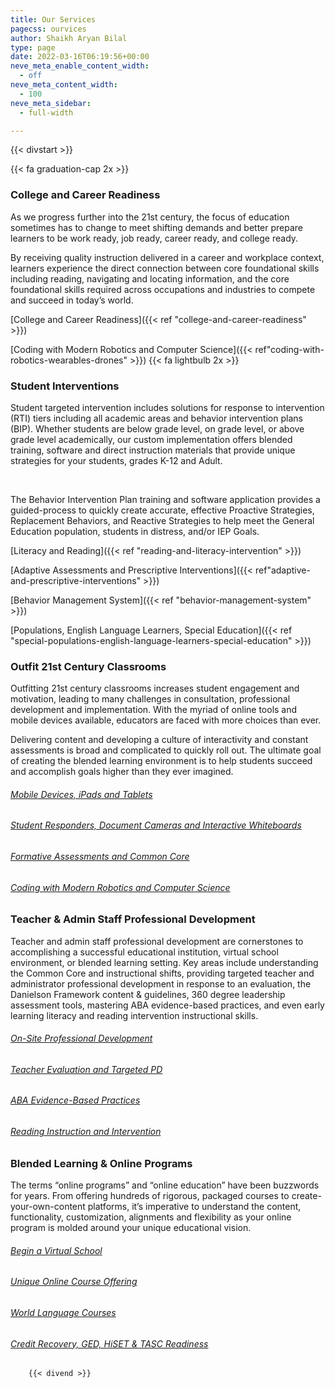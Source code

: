 ```yaml
---
title: Our Services
pagecss: ourvices
author: Shaikh Aryan Bilal
type: page
date: 2022-03-16T06:19:56+00:00
neve_meta_enable_content_width:
  - off
neve_meta_content_width:
  - 100
neve_meta_sidebar:
  - full-width

---
```


  {{< divstart >}}



{{< fa graduation-cap 2x >}}

### College and Career Readiness

As we progress further into the 21st century, the focus of education sometimes has to change to meet shifting demands and better prepare learners to be work ready, job ready, career ready, and college ready.

By receiving quality instruction delivered in a career and workplace context, learners experience the direct connection between core foundational skills including reading, navigating and locating information, and the core foundational skills required across occupations and industries to compete and succeed in today&#8217;s world.

[College and Career Readiness]({{< ref "college-and-career-readiness" >}})

[Coding with Modern Robotics and Computer Science]({{< ref"coding-with-robotics-wearables-drones" >}}) 
{{< fa lightbulb 2x >}}

### Student Interventions

Student targeted intervention includes solutions for response to intervention (RTI) tiers including all academic areas and behavior intervention plans (BIP). Whether students are below grade level, on grade level, or above grade level academically, our custom implementation offers blended training, software and direct instruction materials that provide unique strategies for your students, grades K-12 and Adult.

 

The Behavior Intervention Plan training and software application provides a guided-process to quickly create accurate, effective Proactive Strategies, Replacement Behaviors, and Reactive Strategies to help meet the General Education population, students in distress, and/or IEP Goals.

[Literacy and Reading]({{< ref "reading-and-literacy-intervention" >}})

[Adaptive Assessments and Prescriptive Interventions]({{< ref"adaptive-and-prescriptive-interventions" >}}) 

[Behavior Management System]({{< ref "behavior-management-system" >}})

[Populations, English Language Learners, Special Education]({{< ref "special-populations-english-language-learners-special-education" >}}) 

### Outfit 21st Century Classrooms

Outfitting 21st century classrooms increases student engagement and motivation, leading to many challenges in consultation, professional development and implementation. With the myriad of online tools and mobile devices available, educators are faced with more choices than ever.

Delivering content and developing a culture of interactivity and constant assessments is broad and complicated to quickly roll out. The ultimate goal of creating the blended learning environment is to help students succeed and accomplish goals higher than they ever imagined.

###### <a href="https://backbone.atnr.com.pk/our-services/mobile-devices-ipads-and-tablets/" target="_blank" rel="noopener">Mobile Devices, iPads and Tablets</a>

###### <a href="https://backbone.atnr.com.pk/our-services/student-responders-document-cameras-and-interactive-whiteboards/" target="_blank" rel="noopener">Student Responders, Document Cameras and Interactive Whiteboards</a>

###### <a href="https://backbone.atnr.com.pk/our-services/formative-assessments-and-common-core/" target="_blank" rel="noopener">Formative Assessments and Common Core</a>

###### <a href="https://backbone.atnr.com.pk/our-services/coding-with-robotics-wearables-drones/" target="_blank" rel="noopener">Coding with Modern Robotics and Computer Science</a>

### Teacher & Admin Staff Professional Development

Teacher and admin staff professional development are cornerstones to accomplishing a successful educational institution, virtual school environment, or blended learning setting. Key areas include understanding the Common Core and instructional shifts, providing targeted teacher and administrator professional development in response to an evaluation, the Danielson Framework content & guidelines, 360 degree leadership assessment tools, mastering ABA evidence-based practices, and even early learning literacy and reading intervention instructional skills.

###### <a href="https://backbone.atnr.com.pk/our-services/on-site-professional-development/" target="_blank" rel="noopener">On-Site Professional Development</a>

###### <a href="https://backbone.atnr.com.pk/our-services/teacher-evaluation-and-targeted-pd/" target="_blank" rel="noopener">Teacher Evaluation and Targeted PD</a>

###### <a href="https://backbone.atnr.com.pk/our-services/aba-evidence-based-practices/" target="_blank" rel="noopener">ABA Evidence-Based Practices</a>

###### <a href="https://backbone.atnr.com.pk/our-services/reading-instruction-and-intervention/" target="_blank" rel="noopener">Reading Instruction and Intervention</a>

### Blended Learning & Online Programs

The terms “online programs” and “online education” have been buzzwords for years. From offering hundreds of rigorous, packaged courses to create-your-own-content platforms, it’s imperative to understand the content, functionality, customization, alignments and flexibility as your online program is molded around your unique educational vision.

###### <a href="https://backbone.atnr.com.pk/our-services/begin-a-virtual-school/" target="_blank" rel="noopener">Begin a Virtual School</a>

###### <a href="https://backbone.atnr.com.pk/our-services/unique-online-course-offering/" target="_blank" rel="noopener">Unique Online Course Offering</a>

###### <a href="https://backbone.atnr.com.pk/our-services/world-language-courses/" target="_blank" rel="noopener">World Language Courses</a>

###### <a href="https://backbone.atnr.com.pk/our-services/credit-recovery-ged-hiset-tasc-readiness/" target="_blank" rel="noopener">Credit Recovery, GED, HiSET & TASC Readiness</a>



        {{< divend >}}